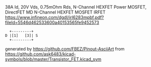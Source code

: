 38A Id, 20V Vds, 0.75mOhm Rds, N-Channel HEXFET Power MOSFET, DirectFET MD
N-Channel HEXFET MOSFET IRFET
https://www.infineon.com/dgdl/irl6283mpbf.pdf?fileId=5546d462533600a40153565fe9452573


	  +---------+
	D |[1]   [3]| S
	  +---------+


generated by https://github.com/FBEZ/Pinout-AsciiArt from https://github.com/ask6483/kicad-symbols/blob/master/Transistor_FET.kicad_sym
